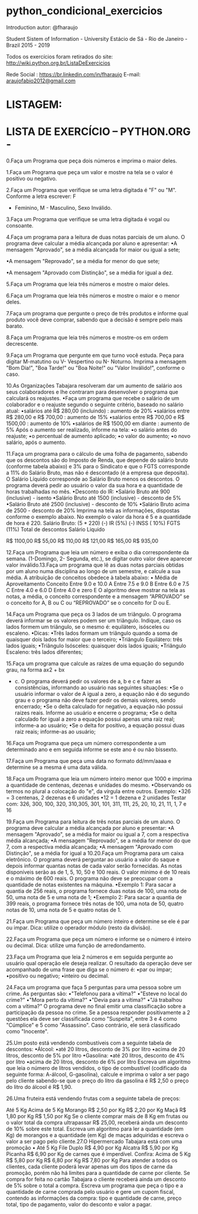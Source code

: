 # python_condicional_exercicios

Introduction autor: @fharaujo

Student Sistem of Information - University Estácio de Sá - Rio de Janeiro - Brazil 2015 - 2019

Todos os exercícios foram retirados do site: http://wiki.python.org.br/ListaDeExercicios

Rede Social : https://br.linkedin.com/in/fharaujo E-mail: araujofabio2012@gmail.com





# LISTAGEM:
# LISTA DE EXERCÍCIO – PYTHON.ORG - 

0.Faça um Programa que peça dois números e imprima o maior deles.

1.Faça um Programa que peça um valor e mostre na tela se o valor é positivo ou negativo.

2.Faça um Programa que verifique se uma letra digitada é "F" ou "M". Conforme a letra escrever: F
- Feminino, M - Masculino, Sexo Inválido.

3.Faça um Programa que verifique se uma letra digitada é vogal ou consoante.

4.Faça um programa para a leitura de duas notas parciais de um aluno. O programa deve calcular
a média alcançada por aluno e apresentar:
•A mensagem "Aprovado", se a média alcançada for maior ou igual a sete;

•A mensagem "Reprovado", se a média for menor do que sete;

•A mensagem "Aprovado com Distinção", se a média for igual a dez.

5.Faça um Programa que leia três números e mostre o maior deles.

6.Faça um Programa que leia três números e mostre o maior e o menor deles.

7.Faça um programa que pergunte o preço de três produtos e informe qual produto você deve
comprar, sabendo que a decisão é sempre pelo mais barato.

8.Faça um Programa que leia três números e mostre-os em ordem decrescente.

9.Faça um Programa que pergunte em que turno você estuda. Peça para digitar M-matutino ou V-
Vespertino ou N- Noturno. Imprima a mensagem "Bom Dia!", "Boa Tarde!" ou "Boa Noite!" ou
"Valor Inválido!", conforme o caso.

10.As Organizações Tabajara resolveram dar um aumento de salário aos seus colaboradores e lhe
contraram para desenvolver o programa que calculará os reajustes.
•Faça um programa que recebe o salário de um colaborador e o reajuste segundo o
seguinte critério, baseado no salário atual:
•salários até R$ 280,00 (incluindo) : aumento de 20%
•salários entre R$ 280,00 e R$ 700,00 : aumento de 15%
•salários entre R$ 700,00 e R$ 1500,00 : aumento de 10%
•salários de R$ 1500,00 em diante : aumento de 5% Após o aumento ser realizado,
informe na tela:
•o salário antes do reajuste;
•o percentual de aumento aplicado;
•o valor do aumento;
•o novo salário, após o aumento.

11.Faça um programa para o cálculo de uma folha de pagamento, sabendo que os descontos são
do Imposto de Renda, que depende do salário bruto (conforme tabela abaixo) e 3% para o
Sindicato e que o FGTS corresponde a 11% do Salário Bruto, mas não é descontado (é a empresa
que deposita). O Salário Líquido corresponde ao Salário Bruto menos os descontos. O programa
deverá pedir ao usuário o valor da sua hora e a quantidade de horas trabalhadas no mês.
•Desconto do IR:
•Salário Bruto até 900 (inclusive) - isento
•Salário Bruto até 1500 (inclusive) - desconto de 5%
•Salário Bruto até 2500 (inclusive) - desconto de 10%
•Salário Bruto acima de 2500 - desconto de 20% Imprima na tela as informações,
dispostas conforme o exemplo abaixo. No exemplo o valor da hora é 5 e a quantidade de
hora é 220.
Salário Bruto: (5 * 220)
(-) IR (5%)
(-) INSS ( 10%)
FGTS (11%)
Total de descontos
Salário Liquido

R$ 1100,00
R$
55,00
R$ 110,00
R$ 121,00
R$ 165,00
R$ 935,00


12.Faça um Programa que leia um número e exiba o dia correspondente da semana. (1-Domingo,
2- Segunda, etc.), se digitar outro valor deve aparecer valor inválido.13.Faça um programa que lê as duas notas parciais obtidas por um aluno numa disciplina ao
longo de um semestre, e calcule a sua média. A atribuição de conceitos obedece à tabela abaixo:
• Média de Aproveitamento Conceito
Entre 9.0 e 10.0
A
Entre 7.5 e 9.0
B
Entre 6.0 e 7.5
C
Entre 4.0 e 6.0
D
Entre 4.0 e zero
E
O algoritmo deve mostrar na tela as notas, a média, o conceito correspondente e a
mensagem “APROVADO” se o conceito for A, B ou C ou “REPROVADO” se o conceito for D
ou E.

14.Faça um Programa que peça os 3 lados de um triângulo. O programa deverá informar se os
valores podem ser um triângulo. Indique, caso os lados formem um triângulo, se o mesmo é:
equilátero, isósceles ou escaleno.
•Dicas:
•Três lados formam um triângulo quando a soma de quaisquer dois lados for maior que o
terceiro;
•Triângulo Equilátero: três lados iguais;
•Triângulo Isósceles: quaisquer dois lados iguais;
•Triângulo Escaleno: três lados diferentes;

15.Faça um programa que calcule as raízes de uma equação do segundo grau, na forma ax2 + bx
+ c. O programa deverá pedir os valores de a, b e c e fazer as consistências, informando ao
usuário nas seguintes situações:
•Se o usuário informar o valor de A igual a zero, a equação não é do segundo grau e o
programa não deve fazer pedir os demais valores, sendo encerrado;
•Se o delta calculado for negativo, a equação não possui raizes reais. Informe ao usuário e
encerre o programa;
•Se o delta calculado for igual a zero a equação possui apenas uma raiz real; informe-a ao
usuário;
•Se o delta for positivo, a equação possui duas raiz reais; informe-as ao usuário;

16.Faça um Programa que peça um número correspondente a um determinado ano e em seguida
informe se este ano é ou não bissexto.

17.Faça um Programa que peça uma data no formato dd/mm/aaaa e determine se a mesma é
uma data válida.

18.Faça um Programa que leia um número inteiro menor que 1000 e imprima a quantidade de
centenas, dezenas e unidades do mesmo.
•Observando os termos no plural a colocação do "e", da vírgula entre outros. Exemplo:
•326 = 3 centenas, 2 dezenas e 6 unidades
•12 = 1 dezena e 2 unidades Testar com: 326, 300, 100, 320, 310,305, 301, 101, 311, 111,
25, 20, 10, 21, 11, 1, 7 e 16

19.Faça um Programa para leitura de três notas parciais de um aluno. O programa deve calcular a
média alcançada por aluno e presentar:
•A mensagem "Aprovado", se a média for maior ou igual a 7, com a respectiva média
alcançada;
•A mensagem "Reprovado", se a média for menor do que 7, com a respectiva média
alcançada;
•A mensagem "Aprovado com Distinção", se a média for igual a 10.20.Faça um Programa para um caixa eletrônico. O programa deverá perguntar ao usuário a valor
do saque e depois informar quantas notas de cada valor serão fornecidas. As notas disponíveis
serão as de 1, 5, 10, 50 e 100 reais. O valor mínimo é de 10 reais e o máximo de 600 reais. O
programa não deve se preocupar com a quantidade de notas existentes na máquina.
•Exemplo 1: Para sacar a quantia de 256 reais, o programa fornece duas notas de 100,
uma nota de 50, uma nota de 5 e uma nota de 1;
•Exemplo 2: Para sacar a quantia de 399 reais, o programa fornece três notas de 100, uma
nota de 50, quatro notas de 10, uma nota de 5 e quatro notas de 1.

21.Faça um Programa que peça um número inteiro e determine se ele é par ou impar. Dica: utilize
o operador módulo (resto da divisão).

22.Faça um Programa que peça um número e informe se o número é inteiro ou decimal. Dica:
utilize uma função de arredondamento.

23.Faça um Programa que leia 2 números e em seguida pergunte ao usuário qual operação ele
deseja realizar. O resultado da operação deve ser acompanhado de uma frase que diga se o
número é:
•par ou ímpar;
•positivo ou negativo;
•inteiro ou decimal.

24.Faça um programa que faça 5 perguntas para uma pessoa sobre um crime. As perguntas são:
•"Telefonou para a vítima?"
•"Esteve no local do crime?"
•"Mora perto da vítima?"
•"Devia para a vítima?"
•"Já trabalhou com a vítima?" O programa deve no final emitir uma classificação sobre a
participação da pessoa no crime. Se a pessoa responder positivamente a 2 questões ela
deve ser classificada como "Suspeita", entre 3 e 4 como "Cúmplice" e 5 como "Assassino".
Caso contrário, ele será classificado como "Inocente".

25.Um posto está vendendo combustíveis com a seguinte tabela de descontos:
•Álcool:
•até 20 litros, desconto de 3% por litro
•acima de 20 litros, desconto de 5% por litro
•Gasolina:
•até 20 litros, desconto de 4% por litro
•acima de 20 litros, desconto de 6% por litro Escreva um algoritmo que leia o número de
litros vendidos, o tipo de combustível (codificado da seguinte forma: A-álcool, G-gasolina),
calcule e imprima o valor a ser pago pelo cliente sabendo-se que o preço do litro da
gasolina é R$ 2,50 o preço do litro do álcool é R$ 1,90.

26.Uma fruteira está vendendo frutas com a seguinte tabela de preços:

Até 5 Kg
Acima de 5 Kg
Morango
R$ 2,50 por Kg
R$ 2,20 por Kg
Maçã
R$ 1,80 por Kg
R$ 1,50 por Kg
Se o cliente comprar mais de 8 Kg em frutas ou o valor total da compra ultrapassar R$
25,00, receberá ainda um desconto de 10% sobre este total. Escreva um algoritmo para
ler a quantidade (em Kg) de morangos e a quantidade (em Kg) de maças adquiridas e
escreva
o
valor
a
ser
pago
pelo
cliente.27.O Hipermercado Tabajara está com uma promoção
•
Até 5 Kg
File Duplo
R$ 4,90 por Kg
Alcatra
R$ 5,90 por Kg
Picanha
R$ 6,90 por Kg
de carnes que é imperdível. Confira:
Acima de 5 Kg
R$ 5,80 por Kg
R$ 6,80 por Kg
R$ 7,80 por Kg
Para atender a todos os clientes, cada cliente poderá levar apenas um dos tipos de carne
da promoção, porém não há limites para a quantidade de carne por cliente. Se compra for
feita no cartão Tabajara o cliente receberá ainda um desconto de 5% sobre o total a
compra. Escreva um programa que peça o tipo e a quantidade de carne comprada pelo
usuário e gere um cupom fiscal, contendo as informações da compra: tipo e quantidade
de carne, preço total, tipo de pagamento, valor do desconto e valor a pagar.
